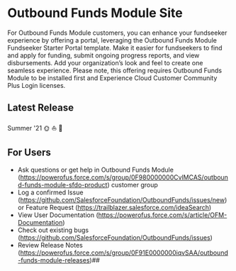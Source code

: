 # Outbound Funds Module Site

For Outbound Funds Module customers, you can enhance your fundseeker experience by offering a portal, leveraging the Outbound Funds Module Fundseeker Starter Portal template. Make it easier for fundseekers to find and apply for funding, submit ongoing progress reports, and view disbursements. Add your organization’s look and feel to create one seamless experience. Please note, this offering requires Outbound Funds Module to be installed first and Experience Cloud Customer Community Plus Login licenses.

## Latest Release
Summer '21 🌞 ⛵ 🌊

## For Users

-   Ask questions or get help in Outbound Funds Module (https://powerofus.force.com/s/group/0F980000000CvlMCAS/outbound-funds-module-sfdo-product) customer group
-   Log a confirmed Issue (https://github.com/SalesforceFoundation/OutboundFunds/issues/new) or Feature Request (https://trailblazer.salesforce.com/ideaSearch)
-   View User Documentation (https://powerofus.force.com/s/article/OFM-Documentation)
-   Check out existing bugs (https://github.com/SalesforceFoundation/OutboundFunds/issues)
-   Review Release Notes (https://powerofus.force.com/s/group/0F91E0000000iqvSAA/outbound-funds-module-releases)##

